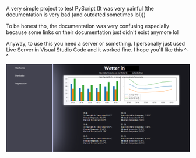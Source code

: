 A very simple project to test PyScript
(It was very painful (the documentation is very bad (and outdated sometimes lol)))

To be honest tho, the documentation was very confusing especially because some links
on their documentation just didn't exist anymore lol

Anyway, to use this you need a server or something.
I personally just used Live Server in Visual Studio Code and it worked fine.
I hope you'll like this ^-^

![Vorschau](https://github.com/Floerianc/PyScript-Attempt/blob/main/image.png?raw=true)
